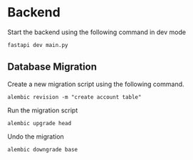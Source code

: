 #  Backend

Start the backend using the following command in dev mode

```shell
fastapi dev main.py
```

## Database Migration

Create a new migration script using the following command.

```shell
alembic revision -m "create account table"
```

Run the migration script

```shell
alembic upgrade head
```

Undo the migration

```shell
alembic downgrade base
```
